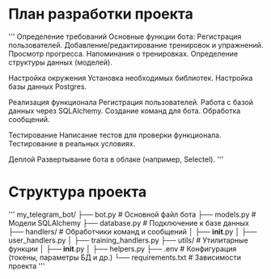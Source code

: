 # План разработки проекта
'''
Определение требований
    Основные функции бота:
        Регистрация пользователей.
        Добавление/редактирование тренировок и упражнений.
        Просмотр прогресса.
        Напоминания о тренировках.
    Определение структуры данных (моделей).

Настройка окружения
    Установка необходимых библиотек.
    Настройка базы данных Postgres.

Реализация функционала
    Регистрация пользователей.
    Работа с базой данных через SQLAlchemy.
    Создание команд для бота.
    Обработка сообщений.

Тестирование
    Написание тестов для проверки функционала.
    Тестирование в реальных условиях.

Деплой
    Развертывание бота в облаке (например, Selectel).
'''

# Структура проекта
'''
my_telegram_bot/
├── bot.py                      # Основной файл бота
├── models.py                   # Модели SQLAlchemy
├── database.py                 # Подключение к базе данных
├── handlers/                   # Обработчики команд и сообщений
│   ├── __init__.py
│   ├── user_handlers.py
│   ├── training_handlers.py
├── utils/                      # Утилитарные функции
│   ├── __init__.py
│   ├── helpers.py
├── .env                        # Конфигурация (токены, параметры БД и др.)
└── requirements.txt            # Зависимости проекта
'''
